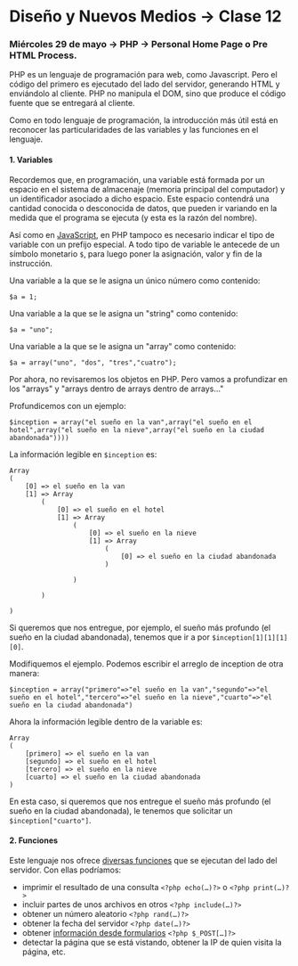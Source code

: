 # Diseño y Nuevos Medios → Clase 12 

### Miércoles 29 de mayo → PHP → Personal Home Page o Pre HTML Process.

PHP es un lenguaje de programación para web, como Javascript. Pero el código del primero es ejecutado del lado del servidor, generando HTML y enviándolo al cliente. PHP no manipula el DOM, sino que produce el código fuente que se entregará al cliente. 

Como en todo lenguaje de programación, la introducción más útil está en reconocer las particularidades de las variables y las funciones en el lenguaje.

#### 1. Variables

Recordemos que, en programación, una variable está formada por un espacio en el sistema de almacenaje (memoria principal del computador) y un identificador asociado a dicho espacio. Este espacio contendrá una cantidad conocida o desconocida de datos, que pueden ir variando en la medida que el programa se ejecuta (y esta es la razón del nombre).

Así como en [JavaScript](https://github.com/profesorfaco/dno037-2019/tree/gh-pages/clase-06#2-variables), en PHP tampoco es necesario indicar el tipo de variable con un prefijo especial. A todo tipo de variable le antecede de un símbolo monetario `$`, para luego poner la asignación, valor y fin de la instrucción.  

Una variable a la que se le asigna un único número como contenido:

`$a = 1;`

Una variable a la que se le asigna un "string" como contenido:

`$a = "uno";`

Una variable a la que se le asigna un "array" como contenido:

`$a = array("uno", "dos", "tres","cuatro");`

Por ahora, no revisaremos los objetos en PHP. Pero vamos a profundizar en los "arrays" y "arrays dentro de arrays dentro de arrays…"

Profundicemos con un ejemplo:

`$inception = array("el sueño en la van",array("el sueño en el hotel",array("el sueño en la nieve",array("el sueño en la ciudad abandonada"))))`

La información legible en `$inception` es:
```
Array
(
    [0] => el sueño en la van
    [1] => Array
        (
            [0] => el sueño en el hotel
            [1] => Array
                (
                    [0] => el sueño en la nieve
                    [1] => Array
                        (
                            [0] => el sueño en la ciudad abandonada
                        )

                )

        )

)
```
Si queremos que nos entregue, por ejemplo, el sueño más profundo (el sueño en la ciudad abandonada), tenemos que ir a por `$inception[1][1][1][0]`.

Modifiquemos el ejemplo. Podemos escribir el arreglo de inception de otra manera:

`$inception = array("primero"=>"el sueño en la van","segundo"=>"el sueño en el hotel","tercero"=>"el sueño en la nieve","cuarto"=>"el sueño en la ciudad abandonada")`

Ahora la información legible dentro de la variable es:

```
Array
(
    [primero] => el sueño en la van
    [segundo] => el sueño en el hotel
    [tercero] => el sueño en la nieve
    [cuarto] => el sueño en la ciudad abandonada
)
```

En esta caso, si queremos que nos entregue el sueño más profundo (el sueño en la ciudad abandonada), le tenemos que solicitar un `$inception["cuarto"]`.

#### 2. Funciones

Este lenguaje nos ofrece [diversas funciones](https://www.php.net/manual/en/funcref.php) que se ejecutan del lado del servidor. Con ellas podríamos:

- imprimir el resultado de una consulta `<?php echo(…)?>` o `<?php print(…)?>`
- incluir partes de unos archivos en otros `<?php include(…)?>`
- obtener un número aleatorio `<?php rand(…)?>`
- obtener la fecha del servidor `<?php date(…)?>`
- obtener [información desde formularios](https://www.php.net/manual/es/tutorial.forms.php) `<?php $_POST[…]?>` 
- detectar la página que se está vistando, obtener la IP de quien visita la página, etc. 
